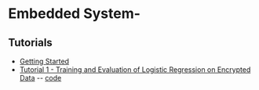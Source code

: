 # Embedded System-
## Tutorials

- [Getting Started](tutorials%2FTutorial%200%20-%20Getting%20Started.ipynb)
- [Tutorial 1 - Training and Evaluation of Logistic Regression on Encrypted Data](tutorials/실험1%20서버%20SW%20MNIST%20학습.pdf)
-- [code](Part1_tutorial.ipynb)
